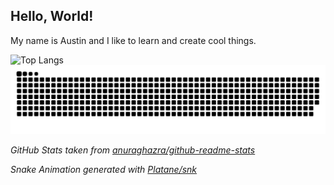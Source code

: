 ## Hello, World!
My name is Austin and I like to learn and create cool things.

![Top Langs](https://github-readme-stats.vercel.app/api/top-langs/?username=ankhoa1212&hide_progress=true&layout=compact&langs_count=12&theme=transparent)
<picture>
  <source media="(prefers-color-scheme: dark)" srcset="https://raw.githubusercontent.com/ankhoa1212/ankhoa1212/output/github-contribution-grid-snake-dark.svg">
  <source media="(prefers-color-scheme: light)" srcset="https://raw.githubusercontent.com/ankhoa1212/ankhoa1212/output/github-contribution-grid-snake.svg">
  <img alt="github contribution grid snake animation" src="https://raw.githubusercontent.com/ankhoa1212/ankhoa1212/output/github-contribution-grid-snake.svg">
</picture>

_GitHub Stats taken from [anuraghazra/github-readme-stats](https://github.com/anuraghazra/github-readme-stats)_

_Snake Animation generated with [Platane/snk](https://github.com/Platane/snk)_

<!--
**ankhoa1212/ankhoa1212** is a ✨ _special_ ✨ repository because its `README.md` (this file) appears on your GitHub profile.

Here are some ideas to get you started:

- 🔭 I’m currently working on ...
- 🌱 I’m currently learning ...
- 👯 I’m looking to collaborate on ...
- 🤔 I’m looking for help with ...
- 💬 Ask me about ...
- 📫 How to reach me: ...
- 😄 Pronouns: ...
- ⚡ Fun fact: ...
-->
